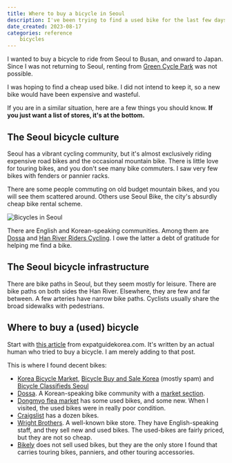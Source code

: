 ```yaml
---
title: Where to buy a bicycle in Seoul
description: I've been trying to find a used bike for the last few days. Here is what I have learned.
date_created: 2023-08-17
categories: reference
    bicycles
---
```


I wanted to buy a bicycle to ride from Seoul to Busan, and onward to Japan. Since I was not returning to Seoul, renting from [Green Cycle Park](https://www.greencyclepark.com/) was not possible.

I was hoping to find a cheap used bike. I did not intend to keep it, so a new bike would have been expensive and wasteful.

If you are in a similar situation, here are a few things you should know. **If you just want a list of stores, it's at the bottom.**

## The Seoul bicycle culture

Seoul has a vibrant cycling community, but it's almost exclusively riding expensive road bikes and the occasional mountain bike. There is little love for touring bikes, and you don't see many bike commuters. I saw very few bikes with fenders or pannier racks.

There are some people commuting on old budget mountain bikes, and you will see them scattered around. Others use Seoul Bike, the city's absurdly cheap bike rental scheme.

![Bicycles in Seoul](/images/bicycles-in-seoul.jpg "The bikes you see on Seoul streets")

There are English and Korean-speaking communities. Among them are [Dossa](https://corearoadbike.com/) and [Han River Riders Cycling](https://www.facebook.com/groups/HanRiverRiders). I owe the latter a debt of gratitude for helping me find a bike.

## The Seoul bicycle infrastructure

There are bike paths in Seoul, but they seem mostly for leisure. There are bike paths on both sides the Han River. Elsewhere, they are few and far between. A few arteries have narrow bike paths. Cyclists usually share the broad sidewalks with pedestrians.

## Where to buy a (used) bicycle

Start with [this article](https://www.expatguidekorea.com/article/buying-a-bike-in-seoul-as-an-english-speaker.html) from expatguidekorea.com. It's written by an actual human who tried to buy a bicycle. I am merely adding to that post.

This is where I found decent bikes:

- [Korea Bicycle Market](https://www.facebook.com/groups/1925380707494620), [Bicycle Buy and Sale Korea](https://www.facebook.com/groups/287295429283819) (mostly spam) and [Bicycle Classifieds Seoul](https://www.facebook.com/groups/BicycleClassifiedsSeoul/)
- [Dossa](https://corearoadbike.com/). A Korean-speaking bike community with a [market section](https://corearoadbike.com/board/board.php?t_id=Menu02Top1).
- [Dongmyo flea market](https://goo.gl/maps/vsYf8zCFU9QW9qBh8) has some used bikes, and some new. When I visited, the used bikes were in really poor condition.
- [Craigslist](https://seoul.craigslist.org/search/bia) has a dozen bikes.
- [Wright Brothers](https://wrightbrothers.kr). A well-known bike store. They have English-speaking staff, and they sell new and used bikes. The used-bikes are fairly priced, but they are not so cheap.
- [Bikely](https://goo.gl/maps/2r5VZVSqPVjLb7ay8) does not sell used bikes, but they are the only store I found that carries touring bikes, panniers, and other touring accessories.